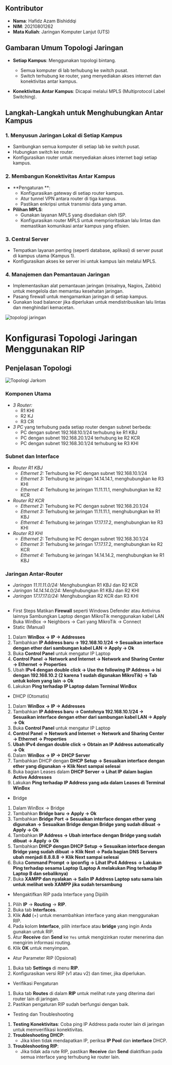 ## Kontributor
- **Nama**: Hafidz Azam Bishiddqi
- **NIM**: 20210801262
- **Mata Kuliah**: Jaringan Komputer Lanjut (UTS)

## Gambaran Umum Topologi Jaringan

- **Setiap Kampus**: Menggunakan topologi bintang.
  - Semua komputer di lab terhubung ke switch pusat.
  - Switch terhubung ke router, yang menyediakan akses internet dan konektivitas antar kampus.

- **Konektivitas Antar Kampus**: Dicapai melalui MPLS (Multiprotocol Label Switching).

## Langkah-Langkah untuk Menghubungkan Antar Kampus

### 1. **Menyusun Jaringan Lokal di Setiap Kampus**
   - Sambungkan semua komputer di setiap lab ke switch pusat.
   - Hubungkan switch ke router.
   - Konfigurasikan router untuk menyediakan akses internet bagi setiap kampus.

### 2. **Membangun Konektivitas Antar Kampus**
   - **Pengaturan **:
     - Konfigurasikan gateway di setiap router kampus.
     - Atur tunnel VPN antara router di tiga kampus.
     - Pastikan enkripsi untuk transmisi data yang aman.
   - **Pilihan MPLS**:
     - Gunakan layanan MPLS yang disediakan oleh ISP.
     - Konfigurasikan router MPLS untuk memprioritaskan lalu lintas dan memastikan komunikasi antar kampus yang efisien.

### 3. **Central Server**
   - Tempatkan layanan penting (seperti database, aplikasi) di server pusat di kampus utama (Kampus 1).
   - Konfigurasikan akses ke server ini untuk kampus lain melalui MPLS.

### 4. **Manajemen dan Pemantauan Jaringan**
   - Implementasikan alat pemantauan jaringan (misalnya, Nagios, Zabbix) untuk mengelola dan memantau kesehatan jaringan.
   - Pasang firewall untuk mengamankan jaringan di setiap kampus.
   - Gunakan load balancer jika diperlukan untuk mendistribusikan lalu lintas dan menghindari kemacetan.

![topologi jaringan](https://github.com/user-attachments/assets/4286eb40-0787-49dc-be05-6c061048599a)


# Konfigurasi Topologi Jaringan Menggunakan RIP

## Penjelasan Topologi

![Topologi Jarkom](https://github.com/user-attachments/assets/f13693d6-d857-4e0e-977a-96fdcc954a82)


### Komponen Utama

- *3 Router:*
  - R1 KHI
  - R2 KJ
  - R3 CR
- *3 PC* yang terhubung pada setiap router dengan subnet berbeda:
  - PC dengan subnet 192.168.10.1/24 terhubung ke R1 KBJ
  - PC dengan subnet 192.168.20.1/24 terhubung ke R2 KCR
  - PC dengan subnet 192.168.30.1/24 terhubung ke R3 KHI

### Subnet dan Interface

- *Router R1 KBJ*
  - *Ethernet 2:* Terhubung ke PC dengan subnet 192.168.10.1/24
  - *Ethernet 3:* Terhubung ke jaringan 14.14.14.1, menghubungkan ke R3 KHI
  - *Ethernet 4:* Terhubung ke jaringan 11.11.11.1, menghubungkan ke R2 KCR
- *Router R2 KCR*
  - *Ethernet 2:* Terhubung ke PC dengan subnet 192.168.20.1/24
  - *Ethernet 3:* Terhubung ke jaringan 11.11.11.1, menghubungkan ke R1 KBJ
  - *Ethernet 4:* Terhubung ke jaringan 17.17.17.2, menghubungkan ke R3 KHI
- *Router R3 KHI*
  - *Ethernet 2:* Terhubung ke PC dengan subnet 192.168.30.1/24
  - *Ethernet 3:* Terhubung ke jaringan 17.17.17.2, menghubungkan ke R2 KCR
  - *Ethernet 4:* Terhubung ke jaringan 14.14.14.2, menghubungkan ke R1 KBJ

### Jaringan Antar-Router

- *Jaringan 11.11.11.0/24:* Menghubungkan R1 KBJ dan R2 KCR
- *Jaringan 14.14.14.0/24:* Menghubungkan R1 KBJ dan R2 KHI
- *Jaringan 17.17.17.0/24:* Menghubungkan R2 KCR dan R3 KHI
##

- First Steps
Matikan **Firewall** seperti Windows Defender atau Antivirus lainnya
Sambungkan Laptop dengan MikroTik menggunakan kabel LAN
Buka WinBox → Neighbors → Cari yang MikroTik → Connect
- Static (Manual)
1. Dalam **WinBox → IP → Addresses**
2. Tambahkan **IP Address baru → 192.168.10.1/24 → Sesuaikan interface dengan ether dari sambungan kabel LAN → Apply → Ok**
3. Buka **Control Panel** untuk mengatur IP Laptop
4. **Control Panel → Network and Internet → Network and Sharing Center → Ethernet → Properties**
5. Ubah **IPv4 dengan double click → Use the following IP Address → Isi dengan 192.168.10.2 (2 karena 1 sudah digunakan MikroTik) → Tab untuk kolom yang lain → Ok**
6. Lakukan **Ping terhadap IP Laptop dalam Terminal WinBox**
- DHCP (Otomatis)
1. Dalam **WinBox → IP → Addresses**
2. Tambahkan **IP Address baru → Contohnya 192.168.10.1/24 → Sesuaikan interface dengan ether dari sambungan kabel LAN → Apply → Ok**
3. Buka **Control Panel** untuk mengatur IP Laptop
4. **Control Panel → Network and Internet → Network and Sharing Center → Ethernet → Properties**
5. **Ubah IPv4 dengan double click → Obtain an IP Address automatically → Ok**
6. Dalam **WinBox → IP → DHCP Server**
7. Tambahkan DHCP dengan **DHCP Setup → Sesuaikan interface dengan ether yang digunakan → Klik Next sampai selesai**
8. Buka bagian Leases dalam **DHCP Server → Lihat IP dalam bagian Active Addresses**
9. Lakukan **Ping terhadap IP Address yang ada dalam Leases di Terminal WinBox**
- Bridge
1. Dalam WinBox → Bridge
2. Tambahkan **Bridge baru → Apply → Ok**
3. Tambahkan **Bridge Port → Sesuaikan interface dengan ether yang digunakan → Sesuaikan Bridge dengan Bridge yang sudah dibuat → Apply → Ok**
4. Tambahkan **IP Address → Ubah interface dengan Bridge yang sudah dibuat → Apply → Ok**
5. Tambahkan **DHCP dengan DHCP Setup → Sesuaikan interface dengan Bridge yang sudah dibuat → Klik Next → Pada bagian DNS Servers ubah menjadi 8.8.8.8 → Klik Next sampai selesai**
6. Buka **Command Prompt → ipconfig → Lihat IPv4 Address → Lakukan Ping terhadap sesama Laptop (Laptop A melakukan Ping terhadap IP Laptop B dan sebaliknya)**
7. Buka **XAMPP dan nyalakan → Salin IP Address Laptop satu sama lain untuk melihat web XAMPP jika sudah tersambung**

- Mengaktifkan RIP pada Interface yang Dipilih

1. Pilih **IP** → **Routing** → **RIP**.
2. Buka tab **Interfaces**.
3. Klik **Add** (+) untuk menambahkan interface yang akan menggunakan RIP.
4. Pada kolom **Interface**, pilih interface atau **bridge** yang ingin Anda gunakan untuk RIP.
5. Atur **Receive** dan **Send** ke `Yes` untuk mengizinkan router menerima dan mengirim informasi routing.
6. Klik **OK** untuk menyimpan.

- Atur Parameter RIP (Opsional)

1. Buka tab **Settings** di menu **RIP**.
2. Konfigurasikan versi RIP (v1 atau v2) dan timer, jika diperlukan.

- Verifikasi Pengaturan

1. Buka tab **Routes** di dalam **RIP** untuk melihat rute yang diterima dari router lain di jaringan.
2. Pastikan pengaturan RIP sudah berfungsi dengan baik.

- Testing dan Troubleshooting

1. **Testing Konektivitas**: Coba ping IP Address pada router lain di jaringan untuk memverifikasi konektivitas.
2. **Troubleshooting DHCP**:
   - Jika klien tidak mendapatkan IP, periksa **IP Pool** dan **interface** DHCP.
3. **Troubleshooting RIP**:
   - Jika tidak ada rute RIP, pastikan **Receive** dan **Send** diaktifkan pada semua interface yang terhubung ke router lain.
